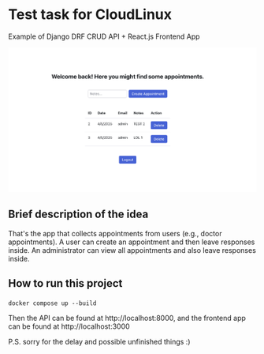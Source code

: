 # Test task for CloudLinux

Example of Django DRF CRUD API + React.js Frontend App

![Screenshot](screenshot.png)

## Brief description of the idea

That's the app that collects appointments from users (e.g., doctor appointments).
A user can create an appointment and then leave responses inside.
An administrator can view all appointments and also leave responses inside.

## How to run this project

`docker compose up --build`

Then the API can be found at http://localhost:8000,
and the frontend app can be found at http://localhost:3000

P.S. sorry for the delay and possible unfinished things :)